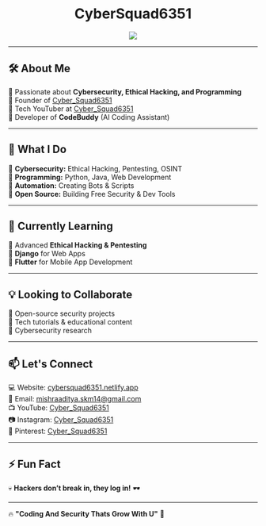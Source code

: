 <h1 align="center"> CyberSquad6351 </h1>  
<p align="center">
  <img src="https://readme-typing-svg.herokuapp.com?font=Fira+Code&size=22&pause=1000&color=00FF00&center=true&width=800&lines=Ethical+Hacker+%7C+Python+%7C+Cyber+Security+%7C+Tech+YouTuber;Welcome+to+my+Cyber+World!">
</p>

---

## 🛠️ About Me  
🔹 Passionate about **Cybersecurity, Ethical Hacking, and Programming**  
🔹 Founder of [Cyber_Squad6351](https://cybersquad6351.netlify.app/)  
🔹 Tech YouTuber at [Cyber_Squad6351](https://www.youtube.com/@Cyber_Squad6351)  
🔹 Developer of **CodeBuddy** (AI Coding Assistant)  

---

## 🚀 What I Do  
🔹 **Cybersecurity:** Ethical Hacking, Pentesting, OSINT  
🔹 **Programming:** Python, Java, Web Development  
🔹 **Automation:** Creating Bots & Scripts  
🔹 **Open Source:** Building Free Security & Dev Tools  

---

## 🌱 Currently Learning  
🔹 Advanced **Ethical Hacking & Pentesting**  
🔹 **Django** for Web Apps  
🔹 **Flutter** for Mobile App Development  

---

## 💡 Looking to Collaborate  
🔹 Open-source security projects  
🔹 Tech tutorials & educational content  
🔹 Cybersecurity research  

---

## 📫 Let's Connect  
💻 Website: [cybersquad6351.netlify.app](https://cybersquad6351.netlify.app/)  
📩 Email: mishraaditya.skm14@gmail.com  
📺 YouTube: [Cyber_Squad6351](https://www.youtube.com/@Cyber_Squad6351)  
📷 Instagram: [Cyber_Squad6351](https://www.instagram.com/cyber_squad6351/)  
📌 Pinterest: [Cyber_Squad6351](https://www.pinterest.com/Cyber_Squad6351/)  

---

## ⚡ Fun Fact  
💀 **Hackers don’t break in, they log in!** 🕶️  

---

🔥 **"Coding And Security Thats Grow With U"** 🚀  
